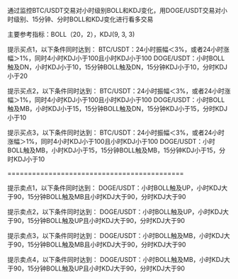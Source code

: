 通过监控BTC/USDT交易对小时级别BOLL和KDJ变化，用DOGE/USDT交易对小时级别、15分钟、分时BOLL和KDJ变化进行看多交易

主要参考指标：BOLL（20，2），KDJ(9, 3, 3)​​

提示买点1，以下条件同时达到：
BTC/USDT：24小时振幅＜3%，或者24小时涨幅＞1%，同时4小时KDJ小于100且小时KDJ小于100
DOGE/USDT：小时BOLL触及DN，小时KDJ小于10，15分钟BOLL触及DN，15分钟KDJ小于10，分时KDJ小于20

提示买点2，以下条件同时达到：
BTC/USDT：24小时振幅＜3%，或者24小时涨幅＞1%，同时4小时KDJ小于100且小时KDJ小于100
DOGE/USDT：小时BOLL触及MB，小时KDJ小于15，15分钟BOLL触及DN，15分钟KDJ小于15，分时KDJ小于10

提示买点3，以下条件同时达到：
BTC/USDT：24小时振幅＜3%，或者24小时涨幅＞1%，同时4小时KDJ小于100且小时KDJ小于100
DOGE/USDT：小时BOLL触及MB，小时KDJ小于15，15分钟BOLL触及MB，15分钟KDJ小于15，分时KDJ小于10

===========================================

提示卖点1，以下条件同时达到：
DOGE/USDT：小时BOLL触及UP，小时KDJ大于90，15分钟BOLL触及MB且小时KDJ大于90，分时KDJ大于90

提示卖点2，以下条件同时达到：
DOGE/USDT：小时BOLL触及UP，小时KDJ大于90，15分钟BOLL触及UP且小时KDJ大于90，分时KDJ大于90

提示卖点3，以下条件同时达到：
DOGE/USDT：小时BOLL触及MB，小时KDJ大于90，15分钟BOLL触及MB且小时KDJ大于90，分时KDJ大于90

提示卖点4，以下条件同时达到：
DOGE/USDT：小时BOLL触及MB，小时KDJ大于90，15分钟BOLL触及UP且小时KDJ大于90，分时KDJ大于90



